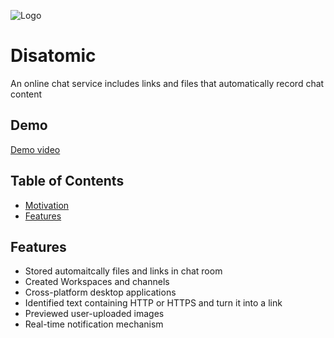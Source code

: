 ![Logo]()

# Disatomic

An online chat service includes links and files that automatically record chat content

## Demo

[Demo video](https://drive.google.com/file/d/1x9eUrFunTPjnNZyUa8nAw0Lkrj1JphJY/view)

## Table of Contents

- [Motivation](https://github.com/HackHow/Disatomic-React/edit/develop/README.md/#Motivation)
- [Features](https://github.com/HackHow/Disatomic-React/edit/develop/README.md/#Features)

## Features

- Stored automaitcally files and links in chat room
- Created Workspaces and channels
- Cross-platform desktop applications
- Identified text containing HTTP or HTTPS and turn it into a link
- Previewed user-uploaded images
- Real-time notification mechanism
